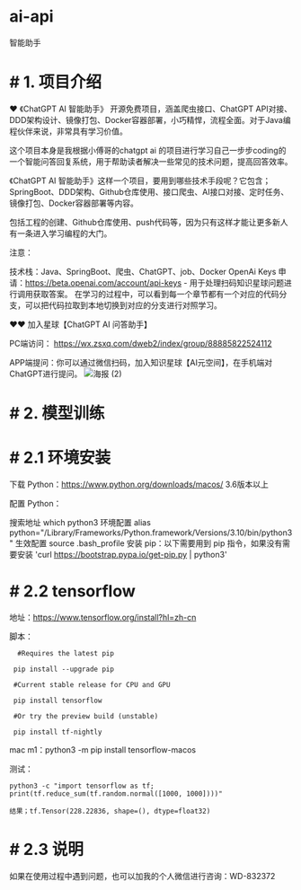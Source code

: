 # ai-api
智能助手

# # 1. 项目介绍
❤️ 《ChatGPT AI 智能助手》 开源免费项目，涵盖爬虫接口、ChatGPT API对接、DDD架构设计、镜像打包、Docker容器部署，小巧精悍，流程全面。对于Java编程伙伴来说，非常具有学习价值。

 这个项目本身是我根据小傅哥的chatgpt ai 的项目进行学习自己一步步coding的一个智能问答回复系统，用于帮助读者解决一些常见的技术问题，提高回答效率。

《ChatGPT AI 智能助手》这样一个项目，要用到哪些技术手段呢？它包含；SpringBoot、DDD架构、Github仓库使用、接口爬虫、AI接口对接、定时任务、镜像打包、Docker容器部署等内容。

 
包括工程的创建、Github仓库使用、push代码等，因为只有这样才能让更多新人有一条进入学习编程的大门。

注意：

技术栈：Java、SpringBoot、爬虫、ChatGPT、job、Docker
OpenAi Keys 申请：https://beta.openai.com/account/api-keys - 用于处理扫码知识星球问题进行调用获取答案。
在学习的过程中，可以看到每一个章节都有一个对应的代码分支，可以把代码拉取到本地切换到对应的分支进行对照学习。

 ❤️❤️  加入星球【ChatGPT AI 问答助手】
 
PC端访问： https://wx.zsxq.com/dweb2/index/group/88885822524112

APP端提问：你可以通过微信扫码，加入知识星球【AI元空间】，在手机端对ChatGPT进行提问。
![海报 (2)](https://user-images.githubusercontent.com/19941718/229061163-fa0fe4ff-894f-44b9-9c12-b0f7941f27ff.png)
 




# # 2. 模型训练
  # #  2.1 环境安装
下载 Python：https://www.python.org/downloads/macos/ 3.6版本以上

配置 Python：

搜索地址 which python3
环境配置 alias python="/Library/Frameworks/Python.framework/Versions/3.10/bin/python3"
生效配置 source .bash_profile
安装 pip：以下需要用到 pip 指令，如果没有需要安装 'curl https://bootstrap.pypa.io/get-pip.py | python3'

# #  2.2 tensorflow
地址：https://www.tensorflow.org/install?hl=zh-cn

脚本：
```
  #Requires the latest pip
  
 pip install --upgrade pip

 #Current stable release for CPU and GPU
 
 pip install tensorflow

 #Or try the preview build (unstable)
 
 pip install tf-nightly
```
mac m1：python3 -m pip install tensorflow-macos

测试：
```
python3 -c "import tensorflow as tf; print(tf.reduce_sum(tf.random.normal([1000, 1000])))"

结果；tf.Tensor(228.22836, shape=(), dtype=float32)
```
# #  2.3 说明
如果在使用过程中遇到问题，也可以加我的个人微信进行咨询：WD-832372

